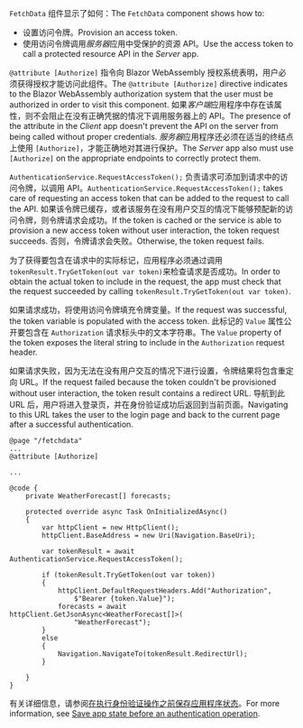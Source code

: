 <span data-ttu-id="2f70d-101">`FetchData` 组件显示了如何：</span><span class="sxs-lookup"><span data-stu-id="2f70d-101">The `FetchData` component shows how to:</span></span>

* <span data-ttu-id="2f70d-102">设置访问令牌。</span><span class="sxs-lookup"><span data-stu-id="2f70d-102">Provision an access token.</span></span>
* <span data-ttu-id="2f70d-103">使用访问令牌调用*服务器*应用中受保护的资源 API。</span><span class="sxs-lookup"><span data-stu-id="2f70d-103">Use the access token to call a protected resource API in the *Server* app.</span></span>

<span data-ttu-id="2f70d-104">`@attribute [Authorize]` 指令向 Blazor WebAssembly 授权系统表明，用户必须获得授权才能访问此组件。</span><span class="sxs-lookup"><span data-stu-id="2f70d-104">The `@attribute [Authorize]` directive indicates to the Blazor WebAssembly authorization system that the user must be authorized in order to visit this component.</span></span> <span data-ttu-id="2f70d-105">如果*客户端*应用程序中存在该属性，则不会阻止在没有正确凭据的情况下调用服务器上的 API。</span><span class="sxs-lookup"><span data-stu-id="2f70d-105">The presence of the attribute in the *Client* app doesn't prevent the API on the server from being called without proper credentials.</span></span> <span data-ttu-id="2f70d-106">*服务器*应用程序还必须在适当的终结点上使用 `[Authorize]`，才能正确地对其进行保护。</span><span class="sxs-lookup"><span data-stu-id="2f70d-106">The *Server* app also must use `[Authorize]` on the appropriate endpoints to correctly protect them.</span></span>

<span data-ttu-id="2f70d-107">`AuthenticationService.RequestAccessToken();` 负责请求可添加到请求中的访问令牌，以调用 API。</span><span class="sxs-lookup"><span data-stu-id="2f70d-107">`AuthenticationService.RequestAccessToken();` takes care of requesting an access token that can be added to the request to call the API.</span></span> <span data-ttu-id="2f70d-108">如果该令牌已缓存，或者该服务在没有用户交互的情况下能够预配新的访问令牌，则令牌请求会成功。</span><span class="sxs-lookup"><span data-stu-id="2f70d-108">If the token is cached or the service is able to provision a new access token without user interaction, the token request succeeds.</span></span> <span data-ttu-id="2f70d-109">否则，令牌请求会失败。</span><span class="sxs-lookup"><span data-stu-id="2f70d-109">Otherwise, the token request fails.</span></span>

<span data-ttu-id="2f70d-110">为了获得要包含在请求中的实际标记，应用程序必须通过调用 `tokenResult.TryGetToken(out var token)`来检查请求是否成功。</span><span class="sxs-lookup"><span data-stu-id="2f70d-110">In order to obtain the actual token to include in the request, the app must check that the request succeeded by calling `tokenResult.TryGetToken(out var token)`.</span></span> 

<span data-ttu-id="2f70d-111">如果请求成功，将使用访问令牌填充令牌变量。</span><span class="sxs-lookup"><span data-stu-id="2f70d-111">If the request was successful, the token variable is populated with the access token.</span></span> <span data-ttu-id="2f70d-112">此标记的 `Value` 属性公开要包含在 `Authorization` 请求标头中的文本字符串。</span><span class="sxs-lookup"><span data-stu-id="2f70d-112">The `Value` property of the token exposes the literal string to include in the `Authorization` request header.</span></span>

<span data-ttu-id="2f70d-113">如果请求失败，因为无法在没有用户交互的情况下进行设置，令牌结果将包含重定向 URL。</span><span class="sxs-lookup"><span data-stu-id="2f70d-113">If the request failed because the token couldn't be provisioned without user interaction, the token result contains a redirect URL.</span></span> <span data-ttu-id="2f70d-114">导航到此 URL 后，用户将进入登录页，并在身份验证成功后返回到当前页面。</span><span class="sxs-lookup"><span data-stu-id="2f70d-114">Navigating to this URL takes the user to the login page and back to the current page after a successful authentication.</span></span>

```razor
@page "/fetchdata"
...
@attribute [Authorize]

...

@code {
    private WeatherForecast[] forecasts;

    protected override async Task OnInitializedAsync()
    {
        var httpClient = new HttpClient();
        httpClient.BaseAddress = new Uri(Navigation.BaseUri);

        var tokenResult = await AuthenticationService.RequestAccessToken();

        if (tokenResult.TryGetToken(out var token))
        {
            httpClient.DefaultRequestHeaders.Add("Authorization", 
                $"Bearer {token.Value}");
            forecasts = await httpClient.GetJsonAsync<WeatherForecast[]>(
                "WeatherForecast");
        }
        else
        {
            Navigation.NavigateTo(tokenResult.RedirectUrl);
        }

    }
}
```

<span data-ttu-id="2f70d-115">有关详细信息，请参阅[在执行身份验证操作之前保存应用程序状态](xref:security/blazor/webassembly/additional-scenarios#save-app-state-before-an-authentication-operation)。</span><span class="sxs-lookup"><span data-stu-id="2f70d-115">For more information, see [Save app state before an authentication operation](xref:security/blazor/webassembly/additional-scenarios#save-app-state-before-an-authentication-operation).</span></span>
